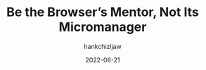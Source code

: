 ---
author: hankchizljaw
date: 2022-06-21
draft: true
permalink: false
publisher: heypresents
tags:
  - videos
  - css
target_url: https://www.youtube.com/watch?v=5uhIiI9Ld5M
title: Be the Browser’s Mentor, Not Its Micromanager
---